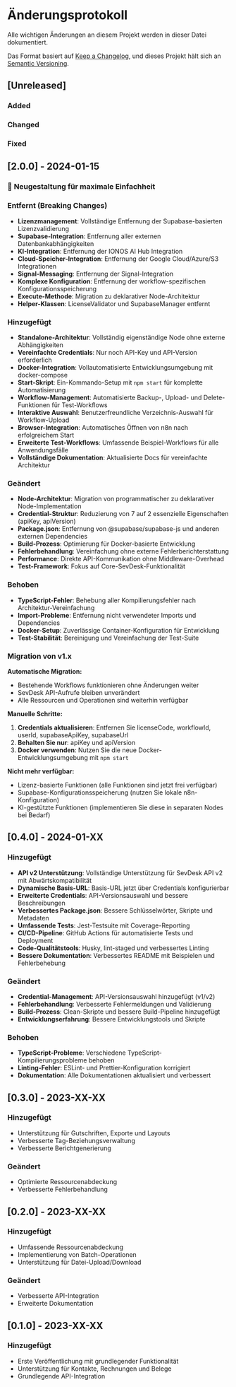# Änderungsprotokoll

Alle wichtigen Änderungen an diesem Projekt werden in dieser Datei dokumentiert.

Das Format basiert auf [Keep a Changelog](https://keepachangelog.com/de/1.0.0/),
und dieses Projekt hält sich an [Semantic Versioning](https://semver.org/lang/de/spec/v2.0.0.html).

## [Unreleased]

### Added

### Changed

### Fixed

## [2.0.0] - 2024-01-15

### 🎉 **Neugestaltung für maximale Einfachheit**

### Entfernt (Breaking Changes)
- **Lizenzmanagement**: Vollständige Entfernung der Supabase-basierten Lizenzvalidierung
- **Supabase-Integration**: Entfernung aller externen Datenbankabhängigkeiten
- **KI-Integration**: Entfernung der IONOS AI Hub Integration
- **Cloud-Speicher-Integration**: Entfernung der Google Cloud/Azure/S3 Integrationen
- **Signal-Messaging**: Entfernung der Signal-Integration
- **Komplexe Konfiguration**: Entfernung der workflow-spezifischen Konfigurationsspeicherung
- **Execute-Methode**: Migration zu deklarativer Node-Architektur
- **Helper-Klassen**: LicenseValidator und SupabaseManager entfernt

### Hinzugefügt
- **Standalone-Architektur**: Vollständig eigenständige Node ohne externe Abhängigkeiten
- **Vereinfachte Credentials**: Nur noch API-Key und API-Version erforderlich
- **Docker-Integration**: Vollautomatisierte Entwicklungsumgebung mit docker-compose
- **Start-Skript**: Ein-Kommando-Setup mit `npm start` für komplette Automatisierung
- **Workflow-Management**: Automatisierte Backup-, Upload- und Delete-Funktionen für Test-Workflows
- **Interaktive Auswahl**: Benutzerfreundliche Verzeichnis-Auswahl für Workflow-Upload
- **Browser-Integration**: Automatisches Öffnen von n8n nach erfolgreichem Start
- **Erweiterte Test-Workflows**: Umfassende Beispiel-Workflows für alle Anwendungsfälle
- **Vollständige Dokumentation**: Aktualisierte Docs für vereinfachte Architektur

### Geändert
- **Node-Architektur**: Migration von programmatischer zu deklarativer Node-Implementation
- **Credential-Struktur**: Reduzierung von 7 auf 2 essenzielle Eigenschaften (apiKey, apiVersion)
- **Package.json**: Entfernung von @supabase/supabase-js und anderen externen Dependencies
- **Build-Prozess**: Optimierung für Docker-basierte Entwicklung
- **Fehlerbehandlung**: Vereinfachung ohne externe Fehlerberichterstattung
- **Performance**: Direkte API-Kommunikation ohne Middleware-Overhead
- **Test-Framework**: Fokus auf Core-SevDesk-Funktionalität

### Behoben
- **TypeScript-Fehler**: Behebung aller Kompilierungsfehler nach Architektur-Vereinfachung
- **Import-Probleme**: Entfernung nicht verwendeter Imports und Dependencies
- **Docker-Setup**: Zuverlässige Container-Konfiguration für Entwicklung
- **Test-Stabilität**: Bereinigung und Vereinfachung der Test-Suite

### Migration von v1.x

**Automatische Migration:**
- Bestehende Workflows funktionieren ohne Änderungen weiter
- SevDesk API-Aufrufe bleiben unverändert
- Alle Ressourcen und Operationen sind weiterhin verfügbar

**Manuelle Schritte:**
1. **Credentials aktualisieren**: Entfernen Sie licenseCode, workflowId, userId, supabaseApiKey, supabaseUrl
2. **Behalten Sie nur**: apiKey und apiVersion
3. **Docker verwenden**: Nutzen Sie die neue Docker-Entwicklungsumgebung mit `npm start`

**Nicht mehr verfügbar:**
- Lizenz-basierte Funktionen (alle Funktionen sind jetzt frei verfügbar)
- Supabase-Konfigurationsspeicherung (nutzen Sie lokale n8n-Konfiguration)
- KI-gestützte Funktionen (implementieren Sie diese in separaten Nodes bei Bedarf)

## [0.4.0] - 2024-01-XX

### Hinzugefügt
- **API v2 Unterstützung**: Vollständige Unterstützung für SevDesk API v2 mit Abwärtskompatibilität
- **Dynamische Basis-URL**: Basis-URL jetzt über Credentials konfigurierbar
- **Erweiterte Credentials**: API-Versionsauswahl und bessere Beschreibungen
- **Verbessertes Package.json**: Bessere Schlüsselwörter, Skripte und Metadaten
- **Umfassende Tests**: Jest-Testsuite mit Coverage-Reporting
- **CI/CD-Pipeline**: GitHub Actions für automatisierte Tests und Deployment
- **Code-Qualitätstools**: Husky, lint-staged und verbessertes Linting
- **Bessere Dokumentation**: Verbessertes README mit Beispielen und Fehlerbehebung

### Geändert
- **Credential-Management**: API-Versionsauswahl hinzugefügt (v1/v2)
- **Fehlerbehandlung**: Verbesserte Fehlermeldungen und Validierung
- **Build-Prozess**: Clean-Skripte und bessere Build-Pipeline hinzugefügt
- **Entwicklungserfahrung**: Bessere Entwicklungstools und Skripte

### Behoben
- **TypeScript-Probleme**: Verschiedene TypeScript-Kompilierungsprobleme behoben
- **Linting-Fehler**: ESLint- und Prettier-Konfiguration korrigiert
- **Dokumentation**: Alle Dokumentationen aktualisiert und verbessert

## [0.3.0] - 2023-XX-XX

### Hinzugefügt
- Unterstützung für Gutschriften, Exporte und Layouts
- Verbesserte Tag-Beziehungsverwaltung
- Verbesserte Berichtgenerierung

### Geändert
- Optimierte Ressourcenabdeckung
- Verbesserte Fehlerbehandlung

## [0.2.0] - 2023-XX-XX

### Hinzugefügt
- Umfassende Ressourcenabdeckung
- Implementierung von Batch-Operationen
- Unterstützung für Datei-Upload/Download

### Geändert
- Verbesserte API-Integration
- Erweiterte Dokumentation

## [0.1.0] - 2023-XX-XX

### Hinzugefügt
- Erste Veröffentlichung mit grundlegender Funktionalität
- Unterstützung für Kontakte, Rechnungen und Belege
- Grundlegende API-Integration
